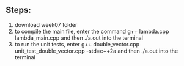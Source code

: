 ## Steps:
1. download week07 folder
2. to compile the main file, enter the command g++ lambda.cpp lambda_main.cpp and then ./a.out into the terminal
3. to run the unit tests, enter g++ double_vector.cpp unit_test_double_vector.cpp -std=c++2a and then ./a.out into the terminal